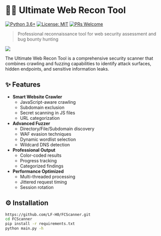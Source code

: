 # 🕵️‍♂️ Ultimate Web Recon Tool

[![Python 3.6+](https://img.shields.io/badge/python-3.6+-blue.svg)](https://www.python.org/downloads/)
[![License: MIT](https://img.shields.io/badge/License-MIT-yellow.svg)](https://opensource.org/licenses/MIT)
[![PRs Welcome](https://img.shields.io/badge/PRs-welcome-brightgreen.svg)](https://github.com/LF-H0/FCScanner.pulls)

> Professional reconnaissance tool for web security assessment and bug bounty hunting

![](demo.gif)

The Ultimate Web Recon Tool is a comprehensive security scanner that combines crawling and fuzzing capabilities to identify attack surfaces, hidden endpoints, and sensitive information leaks.

## ✨ Features

- **Smart Website Crawler**
  - JavaScript-aware crawling
  - Subdomain exclusion
  - Secret scanning in JS files
  - URL categorization
- **Advanced Fuzzer**
  - Directory/File/Subdomain discovery
  - WAF evasion techniques
  - Dynamic wordlist selection
  - Wildcard DNS detection
- **Professional Output**
  - Color-coded results
  - Progress tracking
  - Categorized findings
- **Performance Optimized**
  - Multi-threaded processing
  - Jittered request timing
  - Session rotation

## ⚙️ Installation

```bash
https://github.com/LF-H0/FCScanner.git
cd FCScanner
pip install -r requirements.txt
python main.py -h
